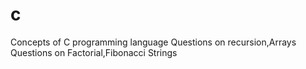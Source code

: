 # c
Concepts of C programming language
Questions on recursion,Arrays
Questions on Factorial,Fibonacci
Strings
